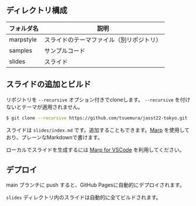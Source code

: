 
## ディレクトリ構成

フォルダ名|説明
---|---
marpstyle|スライドのテーマファイル（別リポジトリ）
samples|サンプルコード
slides|スライド

## スライドの追加とビルド

リポジトリを `--recursive` オプション付きでcloneします。 `--recursive` を付けないとテーマが適用されません。

```bash
$ git clone --recursive https://github.com/tsuemura/jasst22-tokyo.git
```

スライドは `slides/index.md` です。追加することもできます。[Marp](https://marp.app/) を使用しており、プレーンなMarkdownで書けます。

ローカルでスライドを生成するには [Marp for VSCode](https://marketplace.visualstudio.com/items?itemName=marp-team.marp-vscode) を利用してください。

## デプロイ

main ブランチに push すると、GitHub Pagesに自動的にデプロイされます。

`slides` ディレクトリ内のスライドは自動的に全てビルドされます。
